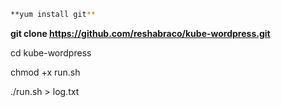 ```bash
**yum install git**
```
**git clone https://github.com/reshabraco/kube-wordpress.git**

cd kube-wordpress

chmod +x run.sh

./run.sh > log.txt
